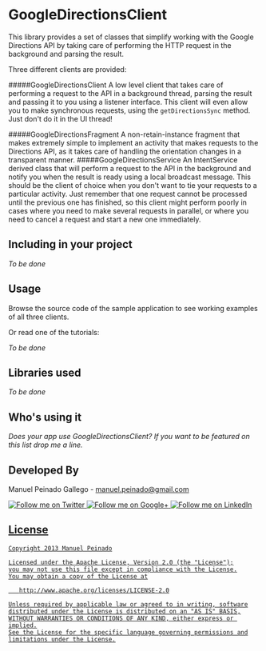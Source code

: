 GoogleDirectionsClient
======================

This library provides a set of classes that simplify working with the Google Directions API by taking care of performing the HTTP request in the background and parsing the result.

Three different clients are provided:

#####GoogleDirectionsClient
A low level client that takes care of performing a request to the API in a background thread, parsing the result and passing it to you using a listener interface. This client will even allow you to make synchronous requests, using the `getDirectionsSync` method. Just don't do it in the UI thread!

#####GoogleDirectionsFragment
A non-retain-instance fragment that makes extremely simple to implement an activity that makes requests to the Directions API, as it takes care of handling the orientation changes in a transparent manner.
#####GoogleDirectionsService
An IntentService derived class that will perform a request to the API in the background and notify you when the result is ready using a local broadcast message. This should be the client of choice when you don't want to tie your requests to a particular activity. Just remember that one request cannot be processed until the previous one has finished, so this client might perform poorly in cases where you need to make several requests in parallel, or where you need to cancel a request and start a new one immediately.



Including in your project
-------------------------

*To be done*

Usage
---------

Browse the source code of the sample application to see working examples of all three clients.

Or read one of the tutorials:

*To be done*


Libraries used
--------------------

*To be done*

Who's using it
--------------
 
*Does your app use GoogleDirectionsClient? If you want to be featured on this list drop me a line.*


Developed By
--------------------

Manuel Peinado Gallego - <manuel.peinado@gmail.com>

<a href="https://twitter.com/mpg2">
  <img alt="Follow me on Twitter"
       src="https://raw.github.com/ManuelPeinado/NumericPageIndicator/master/art/twitter.png" />
</a>
<a href="https://plus.google.com/106514622630861903655">
  <img alt="Follow me on Google+"
       src="https://raw.github.com/ManuelPeinado/NumericPageIndicator/master/art/google-plus.png" />
</a>
<a href="http://www.linkedin.com/pub/manuel-peinado-gallego/1b/435/685">
  <img alt="Follow me on LinkedIn"
       src="https://raw.github.com/ManuelPeinado/NumericPageIndicator/master/art/linkedin.png" />


License
-----------

    Copyright 2013 Manuel Peinado

    Licensed under the Apache License, Version 2.0 (the "License");
    you may not use this file except in compliance with the License.
    You may obtain a copy of the License at

       http://www.apache.org/licenses/LICENSE-2.0

    Unless required by applicable law or agreed to in writing, software
    distributed under the License is distributed on an "AS IS" BASIS,
    WITHOUT WARRANTIES OR CONDITIONS OF ANY KIND, either express or implied.
    See the License for the specific language governing permissions and
    limitations under the License.





